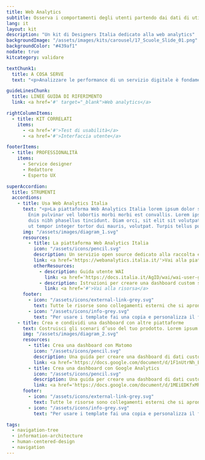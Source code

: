 ```yaml
---
title: Web Analytics
subtitle: Osserva i comportamenti degli utenti partendo dai dati di utilizzo del servizio
lang: it
layout: kit
description: "Un kit di Designers Italia dedicato alla web analytics"
backgroundImage: "/assets/images/kits/carousel/17_Scuole_Slide_01.png"
backgroundColor: "#439af1"
nodate: true
kitcategory: validare

textChunk1:
  title: A COSA SERVE
  text: "<p>Analizzare le performance di un servizio digitale è fondamentale per capire quanto questo risponda in maniera adeguata ai bisogni degli utenti. L’analisi dei dati di traffico web (web analytics) risponde proprio a questa esigenza e le piattaforme per raccogliere informazioni sul comportamento degli utenti consentono di isolare preziosi dati qualitativi e quantitativi su come un servizio viene fruito. A seguito della raccolta dei dati, la loro segmentazione, interpretazione e condivisione con gli stakeholder, consentono poi di orientare le decisioni che riguardano design e re-design dei servizi, in ottica data-driven.</p><p>Questo kit ha la finalità di aiutarti a capire come sfruttare la web analytics per comprendere come i tuoi utenti fruiscono i servizi. Ha inoltre l’obiettivo di mostrarti come i dati possono indirizzare azioni di ottimizzazione delle performance, utilizzando in primo luogo la piattaforma di web analytics open source - costruita ad hoc per la Pubblica Amministrazione - Web Analytics Italia (WAI).</p>"

guideLinesChunk:
  title: LINEE GUIDA DI RIFERIMENTO
  link: <a href='#' target="_blank">Web analytics</a>

rightColumnItems:
  - title: KIT CORRELATI
    items:
      - <a href='#'>Test di usabilità</a>
      - <a href='#'>Interfaccia utente</a>

footerItems:
  - title: PROFESSIONALITÀ
    items:
      - Service designer
      - Redattore
      - Esperto UX

superAccordion:
  title: STRUMENTI
  accordions:
    - title: Usa Web Analytics Italia
      text: "<p>La piattaforma Web Analytics Italia lorem ipsum dolor sit amet, consectetur adipiscing elit. Sed morbi commodo, massa lorem tincidunt in.
        Enim pulvinar vel lobortis morbi morbi est convallis. Lorem ipsum dolor sit amet, consectetur adipiscing elit. Scelerisque metus,
        duis nibh phasellus tincidunt. Diam orci, sit elit sit volutpat facilisi. Pharetra, viverra et viverra bibendum erat vitae integer vehicula enim. Neque,
        ut tempor integer tortor dui mauris, volutpat. Turpis tellus purus montes, sed euismod integer.</p>"
      img: "/assets/images/diagram_1.svg"
      resources:
        - title: La piattaforma Web Analytics Italia
          icon: "/assets/icons/pencil.svg"
          description: Un servizio open source dedicato alla raccolta e all'analisi dei dati di traffico dei servizi digitali della PA
          link: <a href='https://webanalytics.italia.it/'>Vai alla piattaforma WAI</a>
          otherResources:
            - description: Guida utente WAI
              link: <a href='https://docs.italia.it/AgID/wai/wai-user-guide-docs/it/stabile/index.html'>Vai alla risorsa</a>
            - description: Istruzioni per creare una dashboard custom su WAI
              link: <a href='#'>Vai alla risorsa</a>
      footer:
        - icon: "/assets/icons/external-link-grey.svg"
          text: Tutte le risorse sono collegamenti esterni che si aprono in una nuova finestra.
        - icon: "/assets/icons/info-grey.svg"
          text: "Per usare i template fai una copia e personalizza il file: trovi le istruzioni nella prima pagina della risorsa."
    - title: Crea e condividi una dashboard con altre piattaforme
      text: Costruisci gli scenari d’uso del tuo prodotto. Lorem ipsum dolor sit amet, consectetur adipiscing elit. Sed morbi commodo, massa lorem tincidunt in. Enim pulvinar vel lobortis morbi morbi est convallis. Lorem ipsum dolor sit amet, consectetur adipiscing elit. Scelerisque metus, duis nibh phasellus tincidunt. Diam orci, sit elit sit volutpat facilisi. Pharetra, viverra et viverra bibendum erat vitae integer vehicula enim. Neque, ut tempor integer tortor dui mauris, volutpat. Turpis tellus purus montes, sed euismod integer.
      img: "/assets/images/diagram_2.svg"
      resources:
        - title: Crea una dashboard con Matomo
          icon: "/assets/icons/pencil.svg"
          description: Una guida per creare una dashboard di dati custom con il software open source Matomo
          link: <a href='https://docs.google.com/document/d/1F1nUtrNh_E5AkEfJSYcSnK0fEIWSr5tTiZ-ZTH5nai8/edit?usp=sharing'>Vai alla risorsa</a>
        - title: Crea una dashboard con Google Analytics
          icon: "/assets/icons/pencil.svg"
          description: Una guida per creare una dashboard di dati custom con Google Analytics
          link: <a href='https://docs.google.com/document/d/1MEiEDKfxMh7c3-7BKx0WlvgIBRe5gXrFd0LqpVpNAhg/edit?usp=sharing'>Vai alla risorsa</a>
      footer:
        - icon: "/assets/icons/external-link-grey.svg"
          text: Tutte le risorse sono collegamenti esterni che si aprono in una nuova finestra.
        - icon: "/assets/icons/info-grey.svg"
          text: "Per usare i template fai una copia e personalizza il file: trovi le istruzioni nella prima pagina della risorsa."

tags:
  - navigation-tree
  - information-architecture
  - human-centered-design
  - navigation
---
```

